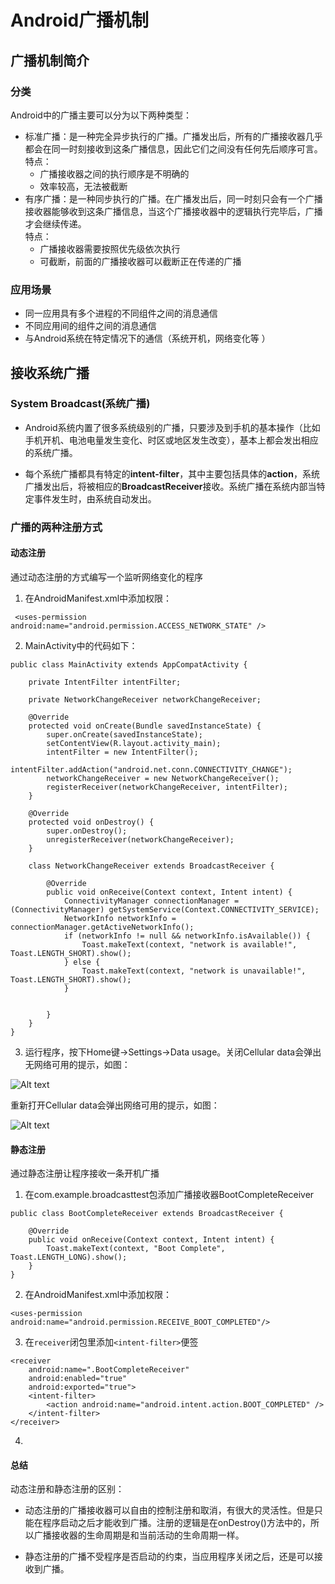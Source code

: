 # Android广播机制  

## 广播机制简介  

### 分类  
Android中的广播主要可以分为以下两种类型：  
+ 标准广播：是一种完全异步执行的广播。广播发出后，所有的广播接收器几乎都会在同一时刻接收到这条广播信息，因此它们之间没有任何先后顺序可言。  
特点：  
	+ 广播接收器之间的执行顺序是不明确的
	+ 效率较高，无法被截断
+ 有序广播：是一种同步执行的广播。在广播发出后，同一时刻只会有一个广播接收器能够收到这条广播信息，当这个广播接收器中的逻辑执行完毕后，广播才会继续传递。  
特点：
	+ 广播接收器需要按照优先级依次执行
	+ 可截断，前面的广播接收器可以截断正在传递的广播  

### 应用场景  
+ 同一应用具有多个进程的不同组件之间的消息通信
+ 不同应用间的组件之间的消息通信
+ 与Android系统在特定情况下的通信（系统开机，网络变化等 ）

## 接收系统广播  

### System Broadcast(系统广播)
+ Android系统内置了很多系统级别的广播，只要涉及到手机的基本操作（比如手机开机、电池电量发生变化、时区或地区发生改变），基本上都会发出相应的系统广播。

+ 每个系统广播都具有特定的**intent-filter**，其中主要包括具体的**action**，系统广播发出后，将被相应的**BroadcastReceiver**接收。系统广播在系统内部当特定事件发生时，由系统自动发出。  

### 广播的两种注册方式  

#### 动态注册  
通过动态注册的方式编写一个监听网络变化的程序  

1. 在AndroidManifest.xml中添加权限：    

```
 <uses-permission android:name="android.permission.ACCESS_NETWORK_STATE" />
```

2. MainActivity中的代码如下：

```
public class MainActivity extends AppCompatActivity {

    private IntentFilter intentFilter;

    private NetworkChangeReceiver networkChangeReceiver;

    @Override
    protected void onCreate(Bundle savedInstanceState) {
        super.onCreate(savedInstanceState);
        setContentView(R.layout.activity_main);
        intentFilter = new IntentFilter();
        intentFilter.addAction("android.net.conn.CONNECTIVITY_CHANGE");
        networkChangeReceiver = new NetworkChangeReceiver();
        registerReceiver(networkChangeReceiver, intentFilter);
    }

    @Override
    protected void onDestroy() {
        super.onDestroy();
        unregisterReceiver(networkChangeReceiver);
    }

    class NetworkChangeReceiver extends BroadcastReceiver {

        @Override
        public void onReceive(Context context, Intent intent) {
            ConnectivityManager connectionManager = (ConnectivityManager) getSystemService(Context.CONNECTIVITY_SERVICE);
            NetworkInfo networkInfo = connectionManager.getActiveNetworkInfo();
            if (networkInfo != null && networkInfo.isAvailable()) {
                Toast.makeText(context, "network is available!", Toast.LENGTH_SHORT).show();
            } else {
                Toast.makeText(context, "network is unavailable!", Toast.LENGTH_SHORT).show();
            }


        }
    }
}
```
3. 运行程序，按下Home键→Settings→Data usage。关闭Cellular data会弹出无网络可用的提示，如图： 

![Alt text](./broadcast1.png)  

重新打开Cellular data会弹出网络可用的提示，如图：  

![Alt text](./broadcast2.png)  

#### 静态注册  
通过静态注册让程序接收一条开机广播  

1. 在com.example.broadcasttest包添加广播接收器BootCompleteReceiver  

```
public class BootCompleteReceiver extends BroadcastReceiver {

    @Override
    public void onReceive(Context context, Intent intent) {
        Toast.makeText(context, "Boot Complete", Toast.LENGTH_LONG).show();
    }
}
```  
2. 在AndroidManifest.xml中添加权限：  

```
<uses-permission android:name="android.permission.RECEIVE_BOOT_COMPLETED"/>
```  
3. 在`receiver`闭包里添加`<intent-filter>`便签  

```
<receiver
    android:name=".BootCompleteReceiver"
    android:enabled="true"
    android:exported="true">
    <intent-filter>
        <action android:name="android.intent.action.BOOT_COMPLETED" />
    </intent-filter>
</receiver>
```  
4. 



#### 总结  
动态注册和静态注册的区别：

+ 动态注册的广播接收器可以自由的控制注册和取消，有很大的灵活性。但是只能在程序启动之后才能收到广播。注册的逻辑是在onDestroy()方法中的，所以广播接收器的生命周期是和当前活动的生命周期一样。

+ 静态注册的广播不受程序是否启动的约束，当应用程序关闭之后，还是可以接收到广播。









